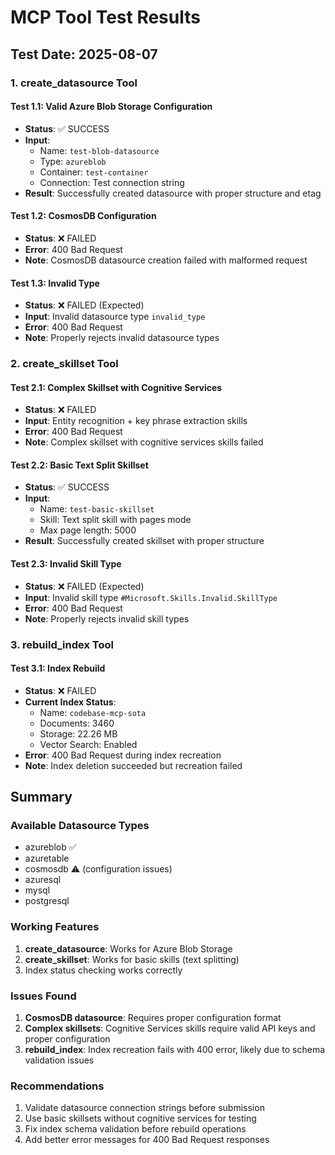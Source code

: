 # MCP Tool Test Results

## Test Date: 2025-08-07

### 1. create_datasource Tool

#### Test 1.1: Valid Azure Blob Storage Configuration
- **Status**: ✅ SUCCESS
- **Input**: 
  - Name: `test-blob-datasource`
  - Type: `azureblob`
  - Container: `test-container`
  - Connection: Test connection string
- **Result**: Successfully created datasource with proper structure and etag

#### Test 1.2: CosmosDB Configuration
- **Status**: ❌ FAILED
- **Error**: 400 Bad Request
- **Note**: CosmosDB datasource creation failed with malformed request

#### Test 1.3: Invalid Type
- **Status**: ❌ FAILED (Expected)
- **Input**: Invalid datasource type `invalid_type`
- **Error**: 400 Bad Request
- **Note**: Properly rejects invalid datasource types

### 2. create_skillset Tool

#### Test 2.1: Complex Skillset with Cognitive Services
- **Status**: ❌ FAILED
- **Input**: Entity recognition + key phrase extraction skills
- **Error**: 400 Bad Request
- **Note**: Complex skillset with cognitive services skills failed

#### Test 2.2: Basic Text Split Skillset
- **Status**: ✅ SUCCESS
- **Input**: 
  - Name: `test-basic-skillset`
  - Skill: Text split skill with pages mode
  - Max page length: 5000
- **Result**: Successfully created skillset with proper structure

#### Test 2.3: Invalid Skill Type
- **Status**: ❌ FAILED (Expected)
- **Input**: Invalid skill type `#Microsoft.Skills.Invalid.SkillType`
- **Error**: 400 Bad Request
- **Note**: Properly rejects invalid skill types

### 3. rebuild_index Tool

#### Test 3.1: Index Rebuild
- **Status**: ❌ FAILED
- **Current Index Status**:
  - Name: `codebase-mcp-sota`
  - Documents: 3460
  - Storage: 22.26 MB
  - Vector Search: Enabled
- **Error**: 400 Bad Request during index recreation
- **Note**: Index deletion succeeded but recreation failed

## Summary

### Available Datasource Types
- azureblob ✅
- azuretable
- cosmosdb ⚠️ (configuration issues)
- azuresql
- mysql
- postgresql

### Working Features
1. **create_datasource**: Works for Azure Blob Storage
2. **create_skillset**: Works for basic skills (text splitting)
3. Index status checking works correctly

### Issues Found
1. **CosmosDB datasource**: Requires proper configuration format
2. **Complex skillsets**: Cognitive Services skills require valid API keys and proper configuration
3. **rebuild_index**: Index recreation fails with 400 error, likely due to schema validation issues

### Recommendations
1. Validate datasource connection strings before submission
2. Use basic skillsets without cognitive services for testing
3. Fix index schema validation before rebuild operations
4. Add better error messages for 400 Bad Request responses